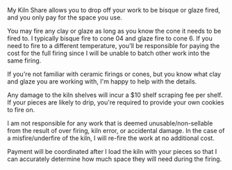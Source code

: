 My Kiln Share allows you to drop off your work to be bisque or glaze fired, and you only pay for the space you use.

You may fire any clay or glaze as long as you know the cone it needs to be fired to. I typically bisque fire to cone 04 and glaze fire to cone 6. If you need to fire to a different temperature, you'll be responsible for paying the cost for the full firing since I will be unable to batch other work into the same firing.

If you're not familiar with ceramic firings or cones, but you know what clay and glaze you are working with, I'm happy to help with the details.

Any damage to the kiln shelves will incur a $10 shelf scraping fee per shelf. If your pieces are likely to drip, you're required to provide your own cookies to fire on.

I am not responsible for any work that is deemed unusable/non-sellable from the result of over firing, kiln
error, or accidental damage. In the case of a misfire/underfire of the kiln, I will re-fire the work at no
additional cost.

Payment will be coordinated after I load the kiln with your pieces so that I can accurately determine how much space they will need during the firing.